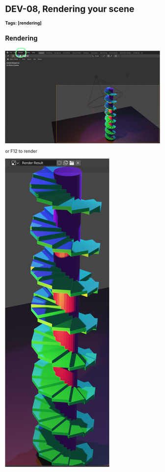 # DEV-08, Rendering your scene
#### Tags: [rendering]

## Rendering 

![](../images/DEV-08-B.png)

or F12 to render

![](../images/DEV-08-A.png)